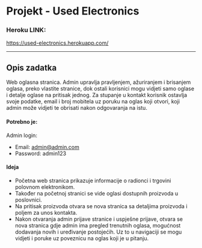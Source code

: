 # Projekt - Used Electronics

### Heroku LINK: 

https://used-electronics.herokuapp.com/

<hr />

## Opis zadatka

Web oglasna stranica. Admin upravlja pravljenjem, ažuriranjem i brisanjem oglasa, preko vlastite
stranice, dok ostali korisnici mogu vidjeti samo oglase i detalje oglase na pritisak jednog. 
Za stupanje u kontakt korisnik ostavlja svoje podatke, email i broj mobitela uz poruku na oglas 
koji otvori, koji admin može vidjeti te obrisati nakon odgovaranja na istu. 

#### Potrebno je:

Admin login:
-   Email: admin@admin.com
-   Password: admin123

#### Ideja

- Početna web stranica prikazuje informacije o radionci i trgovini polovnom elektronikom.
- Također na početnoj stranici se vide oglasi dostupnih proizvoda u poslovnici.
- Na pritisak proizvoda otvara se nova stranica sa detaljima proizvoda i poljem za unos kontakta.
- Nakon otvaranja admin prijave stranice i uspješne prijave, otvara se nova stranica gdje admin ima pregled trenutnih oglasa, mogućnost dodavanja novih i uređivanje postojećih. Uz to u navigaciji se mogu vidjeti i poruke uz poveznicu na oglas koji je u pitanju.

